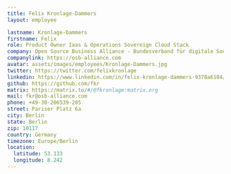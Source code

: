 ```yaml
---
title: Felix Kronlage-Dammers
layout: employee

lastname: Kronlage-Dammers
firstname: Felix
role: Product Owner Iaas & Operations Sovereign Cloud Stack
company: Open Source Business Alliance - Bundesverband für digitale Souveränität e.V.
companylink: https://osb-alliance.com
avatar: assets/images/employees/Kronlage-Dammers.jpg
twitter: https://twitter.com/felixkronlage
linkedin: https://www.linkedin.com/in/felix-kronlage-dammers-9378a6184/
github: https://github.com/fkr
matrix: https://matrix.to/#/@fkronlage:matrix.org
mail: fkr@osb-alliance.com
phone: +49-30-206539-205
street: Pariser Platz 6a
city: Berlin
state: Berlin
zip: 10117
country: Germany
timezone: Europe/Berlin
location:
  latitude: 53.133
  longitude: 8.242
---
```

